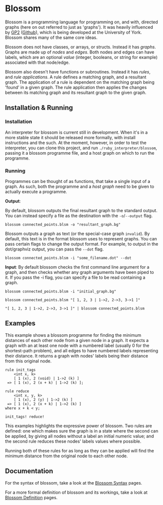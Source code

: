 # Blossom

Blossom is a programming language for programming on, and with, directed graphs (here on out referred to just as 'graphs').
It was heavily influenced by [GP2](https://www.cs.york.ac.uk/plasma/wiki/index.php?title=GP_(Graph_Programs)) ([Github](https://github.com/UoYCS-plasma/GP2)), which is being developed at the University of York.
Blossom shares many of the same core ideas.

Blossom does not have classes, or arrays, or structs. Instead it has *graphs*. Graphs are made up of *nodes* and *edges*.
Both nodes and edges can have labels, which are an optional *value* (integer, booleans, or string for example) associated with that node/edge.

Blossom also doesn't have functions or subroutines. Instead it has *rules*, and *rule applications*.
A rule defines a matching graph, and a resultant graph. The application of a rule is dependent on the matching graph being 'found' in a given graph.
The rule application then applies the changes between its matching graph and its resultant graph to the given graph.

## Installation & Running

### Installation

An interpreter for blossom is current still in development. 
When it's in a more stable state it should be released more formally, with install instructions and the such.
At the moment, however, in order to test the interpreter, you can clone this project, and run `./ruby_interpreter/blossom`, 
passing it a blossom programme file, and a host graph on which to run the programme.

### Running

Programmes can be thought of as functions, that take a single input of a graph. As such, both the programme and a *host graph* need to be given to actually execute a programme.

**Output**:

By default, blossom outputs the final resultant graph to the standard output. You can instead specify a file as the destination with the `-o`/`--output` flag.

`blossom connected_points.blsm -o "resultant_graph.bg"`

Blossom outputs a graph as text (or the special-case graph `invalid`). By default, this text is in the format blossom uses to represent graphs. 
You can pass certain flags to change the output format. For example, to output in the dot/graphviz output, you can pass the `--dot` flag.

`blossom connected_points.blsm -i "some_filename.dot" --dot`


**Input**:
By default blossom checks the first command line argument for a graph, and then checks whether any graph arguments have been piped to it. If you pass the -i flag, you can specify a file to be read containing a graph.

`blossom connected_points.blsm -i "initial_graph.bg"`

`blossom connected_points.blsm "[ 1, 2, 3 | 1->2, 2->3, 3->1 ]"`

`"[ 1, 2, 3 | 1->2, 2->3, 3->1 ]" | blossom connected_points.blsm`


## Examples

This example shows a blossom programme for finding the minimum distances of each other node from a given node in a graph. 
It expects a graph with an at least one node with a numbered label (usually 0 for the shortest-path problem), 
and all edges to have numbered labels representing their distance. 
It returns a graph with nodes' labels being their distance from this original node.

```blossom
rule init_tags 
    <int x, k>
    [ 1 (x), 2 (void) | 1->2 (k) ]
 => [ 1 (x), 2 (x + k) | 1->2 (k) ];

rule reduce
    <int x, y, k>
    [ 1 (x), 2 (y) | 1->2 (k) ]
 => [ 1 (x), 2 (x + k) | 1->2 (k) ]
where x + k < y;

init_tags! reduce!
```

This examples highlights the expressive power of blossom. 
Two rules are defined: one which makes sure the graph is in a state where the second can be applied, 
by giving all nodes without a label an initial numeric value; 
and the second rule reduces these nodes' labels values where possible.

Running both of these rules for as long as they can be applied will find the minimum distance from the original node to each other node.

## Documentation

<!-- 
    TODO: fix these links, and in the definitions case, add this page!
-->

For the syntax of blossom, take a look at the [Blossom Syntax](https://github.com/IMP1/blossom/) pages.

For a more formal definition of blossom and its workings, take a look at [Blossom Definition](https://github.com/IMP1/blossom/) pages.

